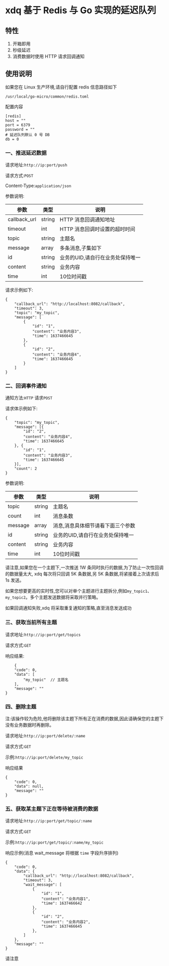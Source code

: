 # xdq 基于 Redis 与 Go 实现的延迟队列

## 特性
1. 开箱即用
2. 秒级延迟
3. 消费数据时使用 HTTP 请求回调通知

## 使用说明

如果您在 Linux 生产环境,请自行配置 redis 信息路径如下

```
/usr/local/go-micro/common/redis.toml
```

配置内容
```
[redis]
host = ""
port = 6379
password = ""
# 延迟队列默认 0 号 DB
db = 0
```

### 一、推送延迟数据
请求地址:`http://ip:port/push`

请求方式:`POST`

Content-Type:`application/json`

参数说明:

| 参数         | 类型   | 说明                             |
| ------------ | ------ | -------------------------------- |
| callback_url | string | HTTP 消息回调通知地址            |
| timeout      | int    | HTTP 消息回调时设置的超时时间    |
| topic        | string | 主题名                           |
| message      | array  | 多条消息,子集如下                            |
| id           | string | 业务的UID,请自行在业务处保持唯一 |
| content      | string | 业务内容                         |
| time         | int    | 10位时间戳                       |

请求示例如下:

```
{
    "callback_url": "http://localhost:8082/callback",
    "timeout": 3,
    "topic": "my_topic",
    "message": [
        {
            "id": "1",
            "content": "业务内容3",
            "time": 1637466645
        },
        {
            "id": "2",
            "content": "业务内容4",
            "time": 1637466645
        }
    ]
}
```

### 二、回调事件通知

通知方法:`HTTP` 请求`POST`

请求体示例如下:
```
{
	"topic": "my_topic",
	"message": [{
		"id": "2",
		"content": "业务内容4",
		"time": 1637466645
	}, {
		"id": "1",
		"content": "业务内容3",
		"time": 1637466645
	}],
	"count": 2
}
```
参数说明:

| 参数    | 类型   | 说明                             |
| ------- | ------ | -------------------------------- |
| topic   | string | 主题名                           |
| count   | int    | 消息条数                         |
| message | array  | 消息,消息具体细节请看下面三个参数                             |
| id      | string | 业务的UID,请自行在业务处保持唯一 |
| content | string | 业务内容                         |
| time    | int    | 10位时间戳                       |

请注意,如果您在一个主题下,一次推送 1W 条同时执行的数据,为了防止一次性回调的数据量太大, xdq 每次将只回调 5K 条数据,另 5K 条数据,将紧接着上次请求后 1s 发送。

如果您想要更高的实时性,您可以对单个主题进行主题拆分,例如`my_topic1`、`my_topic2`。多个主题发送数据将采取并行策略。

如果回调通知失败,xdq 将采取重复通知的策略,直至消息发送成功

### 三、获取当前所有主题

请求地址:`http://ip:port/get/topics`

请求方式:`GET`

响应结果:

```
    {
    "code": 0,
    "data": [
        "my_topic"  // 主题名
    ],
    "message": ""
}
```

### 四、删除主题

注:该操作较为危险,他将删除该主题下所有正在消费的数据,因此请确保您的主题下没有业务数据时再删除。

请求地址:`http://ip:port/delete/:name`

请求方式:`GET`

示例:`http://ip:port/delete/my_topic`

响应结果

```
{
    "code": 0,
    "data": null,
    "message": ""
}
```

### 五、获取某主题下正在等待被消费的数据

请求地址:`http://ip:port/get/topic/:name`

请求方式:`GET`

示例:`http://ip:port/get/topic/:name/my_topic`

响应示例(消息 wait_message 将根据 `time` 字段升序排列)
```
{
    "code": 0,
    "data": {
        "callback_url": "http://localhost:8082/callback",
        "timeout": 3,
        "wait_message": [
            {
                "id": "1",
                "content": "业务内容1",
                "time": 1637466642
            },
            {
                "id": "2",
                "content": "业务内容2",
                "time": 1637466645
            },
        ]
    },
    "message": ""
}
```
请注意



